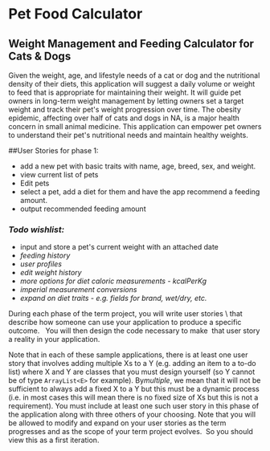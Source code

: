 # Pet Food Calculator

## Weight Management and Feeding Calculator for Cats & Dogs

Given the weight, age, and lifestyle needs of a cat or dog and the nutritional density of their diets, 
this application will suggest a daily volume or weight to feed that is appropriate for maintaining their weight. 
It will guide pet owners in long-term weight management by letting owners set a target weight 
and track their pet's weight progression over time. The obesity epidemic, affecting over half of cats and dogs in NA,
 is a major health concern in small animal medicine. This application can empower pet owners to understand their pet's
 nutritional needs and maintain healthy weights.
 
 ##User Stories for phase 1:
 - add a new pet with basic traits with name, age, breed, sex, and weight.
 - view current list of pets
 - Edit pets
 - select a pet, add a diet for them and have the app recommend a feeding amount.
 - output recommended feeding amount

 
 
### *Todo wishlist:*
 - input and store a pet's current weight with an attached date
 - *feeding history*
 - *user profiles*
 - *edit weight history*
 - *more options for diet caloric measurements - kcalPerKg*
 - *imperial measurement conversions*
 - *expand on diet traits - e.g. fields for brand, wet/dry, etc.*

During each phase of the term project, 
you will write user stories
\ that describe how someone can use your 
application to produce a specific outcome.  
You will then design the code necessary to make 
that user story a reality in your application. 

Note that in each of these sample applications, there is at least one user story that involves adding multiple Xs 
to a Y (e.g. adding an item to a to-do list) where X and Y are classes that you must design yourself (so Y cannot be of 
type `ArrayList<E>` for example). By*multiple*, we mean that it will not be sufficient to always add a fixed 
X to a Y but this must be a dynamic process (i.e. in most cases this will mean there is no fixed size of Xs but this 
is not a requirement). You must include at least one such user story in this phase of the application along with three 
others of your choosing. Note that you will be allowed to modify and expand on your user stories as the term progresses 
and as the scope of your term project evolves.  So you should view this as a first iteration.
